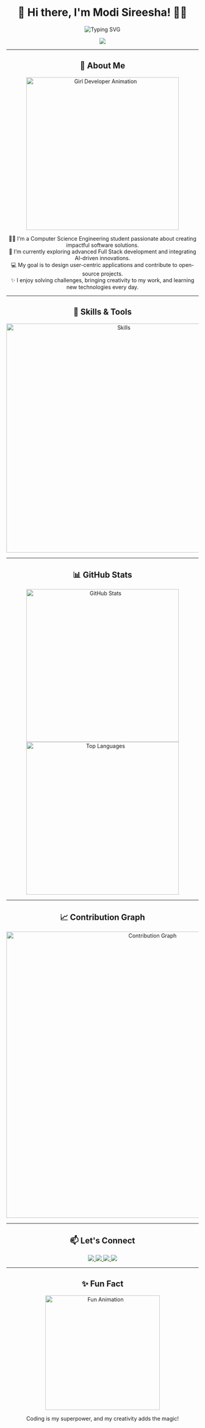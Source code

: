 <h1 align="center">🌸 Hi there, I'm Modi Sireesha! 👩‍💻</h1>

<p align="center">
  <img src="https://readme-typing-svg.herokuapp.com?color=%23D41872&size=28&center=true&vCenter=true&width=600&lines=Full+Stack+Developer;AI+Enthusiast;Prompt+Engineer;Open+Source+Contributor;Tech+Dreamer" alt="Typing SVG">
</p>

<p align="center">
  <a href="https://modisireesha-portfolio.vercel.app/" target="_blank">
    <img src="https://img.shields.io/badge/Portfolio-Explore%20Here-%23FF69B4?style=for-the-badge&logo=vercel">
  </a>
</p>

---

<h2 align="center">🌟 About Me</h2>

<p align="center">
  <img src="https://media.giphy.com/media/l1J9EdzfOSgfyueLm/giphy.gif" alt="Girl Developer Animation" width="400">
</p>

<p align="center">
  👩‍🎓 I’m a Computer Science Engineering student passionate about creating impactful software solutions.<br>
  🌱 I’m currently exploring advanced Full Stack development and integrating AI-driven innovations.<br>
  💻 My goal is to design user-centric applications and contribute to open-source projects.<br>
  ✨ I enjoy solving challenges, bringing creativity to my work, and learning new technologies every day.
</p>

---

<h2 align="center">🚀 Skills & Tools</h2>

<p align="center">
  <img src="https://skillicons.dev/icons?i=html,css,js,ts,angular,nodejs,java,python,spring,mysql,mongodb,sqlite,aws,postman&perline=7" alt="Skills" width="600">
</p>

---

<h2 align="center">📊 GitHub Stats</h2>

<div align="center">
  <img src="https://github-readme-stats.vercel.app/api?username=sireesha0904&show_icons=true&theme=radical&hide_title=true" alt="GitHub Stats" width="400">
  <img src="https://github-readme-stats.vercel.app/api/top-langs/?username=sireesha0904&layout=compact&theme=radical" alt="Top Languages" width="400">
</div>

---

<h2 align="center">📈 Contribution Graph</h2>

<p align="center">
  <img src="https://github-readme-activity-graph.vercel.app/graph?username=sireesha0904&theme=react-dark&bg_color=0D1117&color=D41872&line=FF5733&point=FFFFFF" alt="Contribution Graph" width="750">
</p>

---

<h2 align="center">📫 Let's Connect</h2>

<p align="center">
  <a href="https://twitter.com/_sireeshamodi_" target="_blank">
    <img src="https://img.shields.io/badge/Twitter-%40_sireeshamodi_-1DA1F2?style=for-the-badge&logo=twitter">
  </a>
  <a href="https://instagram.com/sireesha_modi" target="_blank">
    <img src="https://img.shields.io/badge/Instagram-%40sireesha_modi-%23FF69B4?style=for-the-badge&logo=instagram">
  </a>
  <a href="mailto:modisireesha09@gmail.com">
    <img src="https://img.shields.io/badge/Email-modisireesha09%40gmail.com-red?style=for-the-badge&logo=gmail">
  </a>
  <a href="https://www.linkedin.com/in/modi-sireesha-63ba47279/" target="_blank">
    <img src="https://img.shields.io/badge/LinkedIn-Connect-%230077B5?style=for-the-badge&logo=linkedin">
  </a>
</p>

---

<h2 align="center">✨ Fun Fact</h2>

<p align="center">
  <img src="https://media.giphy.com/media/fwbZnTftCXVocKzfxR/giphy.gif" alt="Fun Animation" width="300">
</p>

<p align="center">
  Coding is my superpower, and my creativity adds the magic!
</p>
